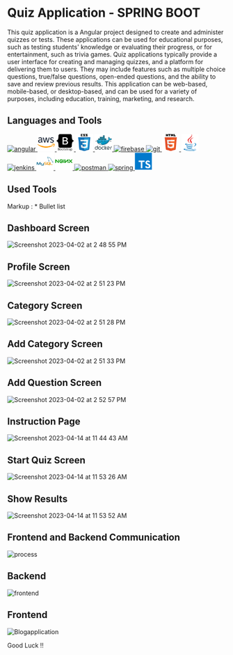 # Quiz Application - SPRING BOOT

This quiz application is a Angular project designed to create and administer quizzes or tests. These applications can be used for educational purposes, such as testing students' knowledge or evaluating their progress, or for entertainment, such as trivia games. Quiz applications typically provide a user interface for creating and managing quizzes, and a platform for delivering them to users. They may include features such as multiple choice questions, true/false questions, open-ended questions, and the ability to save and review previous results. This application can be web-based, mobile-based, or desktop-based, and can be used for a variety of purposes, including education, training, marketing, and research.
## Languages and Tools

<p align="left"> <a href="https://angular.io" target="_blank" rel="noreferrer"> <img src="https://angular.io/assets/images/logos/angular/angular.svg" alt="angular" width="40" height="40"/> </a> <a href="https://aws.amazon.com" target="_blank" rel="noreferrer"> <img src="https://raw.githubusercontent.com/devicons/devicon/master/icons/amazonwebservices/amazonwebservices-original-wordmark.svg" alt="aws" width="40" height="40"/> </a> <a href="https://getbootstrap.com" target="_blank" rel="noreferrer"> <img src="https://raw.githubusercontent.com/devicons/devicon/master/icons/bootstrap/bootstrap-plain-wordmark.svg" alt="bootstrap" width="40" height="40"/> </a> <a href="https://www.w3schools.com/css/" target="_blank" rel="noreferrer"> <img src="https://raw.githubusercontent.com/devicons/devicon/master/icons/css3/css3-original-wordmark.svg" alt="css3" width="40" height="40"/> </a> <a href="https://www.docker.com/" target="_blank" rel="noreferrer"> <img src="https://raw.githubusercontent.com/devicons/devicon/master/icons/docker/docker-original-wordmark.svg" alt="docker" width="40" height="40"/> </a> <a href="https://firebase.google.com/" target="_blank" rel="noreferrer"> <img src="https://www.vectorlogo.zone/logos/firebase/firebase-icon.svg" alt="firebase" width="40" height="40"/> </a> <a href="https://git-scm.com/" target="_blank" rel="noreferrer"> <img src="https://www.vectorlogo.zone/logos/git-scm/git-scm-icon.svg" alt="git" width="40" height="40"/> </a> <a href="https://www.w3.org/html/" target="_blank" rel="noreferrer"> <img src="https://raw.githubusercontent.com/devicons/devicon/master/icons/html5/html5-original-wordmark.svg" alt="html5" width="40" height="40"/> </a> <a href="https://www.java.com" target="_blank" rel="noreferrer"> <img src="https://raw.githubusercontent.com/devicons/devicon/master/icons/java/java-original.svg" alt="java" width="40" height="40"/> </a> <a href="https://www.jenkins.io" target="_blank" rel="noreferrer"> <img src="https://www.vectorlogo.zone/logos/jenkins/jenkins-icon.svg" alt="jenkins" width="40" height="40"/> </a> <a href="https://www.mysql.com/" target="_blank" rel="noreferrer"> <img src="https://raw.githubusercontent.com/devicons/devicon/master/icons/mysql/mysql-original-wordmark.svg" alt="mysql" width="40" height="40"/> </a> <a href="https://www.nginx.com" target="_blank" rel="noreferrer"> <img src="https://raw.githubusercontent.com/devicons/devicon/master/icons/nginx/nginx-original.svg" alt="nginx" width="40" height="40"/> </a> <a href="https://postman.com" target="_blank" rel="noreferrer"> <img src="https://www.vectorlogo.zone/logos/getpostman/getpostman-icon.svg" alt="postman" width="40" height="40"/> </a> <a href="https://spring.io/" target="_blank" rel="noreferrer"> <img src="https://www.vectorlogo.zone/logos/springio/springio-icon.svg" alt="spring" width="40" height="40"/> </a> <a href="https://www.typescriptlang.org/" target="_blank" rel="noreferrer"> <img src="https://raw.githubusercontent.com/devicons/devicon/master/icons/typescript/typescript-original.svg" alt="typescript" width="40" height="40"/> </a>

## Used Tools

Markup : * Bullet list




## Dashboard Screen
![Screenshot 2023-04-02 at 2 48 55 PM](https://user-images.githubusercontent.com/17925504/229354054-884a0383-eebc-4e8d-b495-75f3456049fd.png)
## Profile Screen  
![Screenshot 2023-04-02 at 2 51 23 PM](https://user-images.githubusercontent.com/17925504/229354063-7b364112-a43d-4733-bd87-e4f13927cb84.png)
## Category Screen  
![Screenshot 2023-04-02 at 2 51 28 PM](https://user-images.githubusercontent.com/17925504/229354065-8eccf5ae-827d-4bbd-8704-2f46a67fcfe5.png)
## Add Category Screen  
![Screenshot 2023-04-02 at 2 51 33 PM](https://user-images.githubusercontent.com/17925504/229354069-28b38f83-487b-41d9-8f30-9a1f73eeda16.png)
## Add Question Screen  
![Screenshot 2023-04-02 at 2 52 57 PM](https://user-images.githubusercontent.com/17925504/229354071-61e95b71-c404-4fe2-95e7-7336a952ace1.png)
## Instruction Page  
![Screenshot 2023-04-14 at 11 44 43 AM](https://user-images.githubusercontent.com/17925504/232012108-a77f3bb2-57b4-4e2c-bd64-12ac4fe22a12.png)
## Start Quiz Screen  
![Screenshot 2023-04-14 at 11 53 26 AM](https://user-images.githubusercontent.com/17925504/232012139-efb9907c-ce91-4b03-9e78-9b70123b6d73.png)
## Show Results  
![Screenshot 2023-04-14 at 11 53 52 AM](https://user-images.githubusercontent.com/17925504/232012153-3bddb01c-d593-42be-9bec-1346cc73af0b.png)
## Frontend and Backend Communication
![process](https://user-images.githubusercontent.com/17925504/232762141-c72f8b9b-a8cb-47fa-8b41-a6743c8fcd60.png)
## Backend 
![frontend](https://user-images.githubusercontent.com/17925504/232762240-1d6eb99f-34b1-4bf2-a766-a4b9829a1070.png)
## Frontend
![Blogapplication](https://user-images.githubusercontent.com/17925504/232762289-8130eb49-9e5e-431a-a66e-51cd59de93da.jpg)





Good Luck !!

